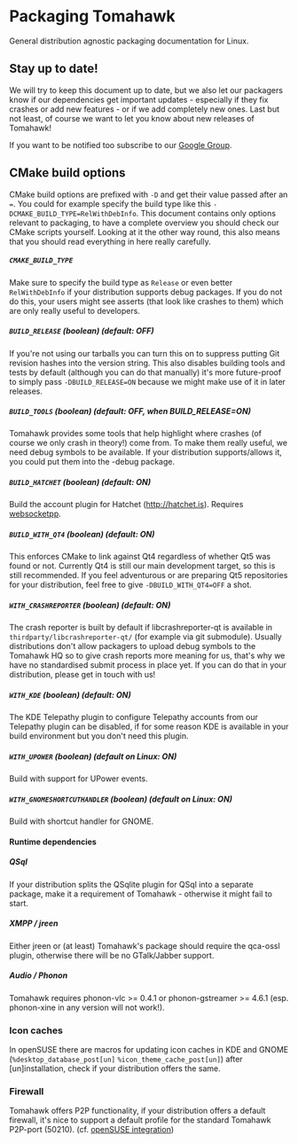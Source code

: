 # Packaging Tomahawk

General distribution agnostic packaging documentation for Linux.

## Stay up to date!

We will try to keep this document up to date, but we also let our packagers know if our dependencies get important updates - especially if they fix crashes or add new features - or if we add completely new ones. Last but not least, of course we want to let you know about new releases of Tomahawk!

If you want to be notified too subscribe to our [Google Group](https://groups.google.com/forum/#!forum/tomahawk-packagers).

## CMake build options

CMake build options are prefixed with ```-D``` and get their value passed after an ```=```.
You could for example specify the build type like this ```-DCMAKE_BUILD_TYPE=RelWithDebInfo```.
This document contains only options relevant to packaging, to have a complete overview you should check our CMake scripts yourself. Looking at it the other way round, this also means that you should read everything in here really carefully.


##### ```CMAKE_BUILD_TYPE```

Make sure to specify the build type as ```Release``` or even better ```RelWithDebInfo``` if your distribution supports debug packages. If you do not do this, your users might see asserts (that look like crashes to them) which are only really useful to developers.

##### ```BUILD_RELEASE``` (boolean) (default: OFF)

If you're not using our tarballs you can turn this on to suppress putting Git revision hashes into the version string. This also disables building tools and tests by default (although you can do that manually) it's more future-proof to simply pass ```-DBUILD_RELEASE=ON``` because we might make use of it in later releases.

##### ```BUILD_TOOLS``` (boolean) (default: OFF, when BUILD_RELEASE=ON)

Tomahawk provides some tools that help highlight where crashes (of course we only crash in theory!) come from. To make them really useful, we need debug symbols to be available. If your distribution supports/allows it, you could put them into the -debug package.

##### ```BUILD_HATCHET``` (boolean) (default: ON)

Build the account plugin for Hatchet (http://hatchet.is). Requires [websocketpp](https://github.com/zaphoyd/websocketpp).

##### ```BUILD_WITH_QT4``` (boolean) (default: ON)

This enforces CMake to link against Qt4 regardless of whether Qt5 was found or not. Currently Qt4 is still our main development target, so this is still recommended. If you feel adventurous or are preparing Qt5 repositories for your distribution, feel free to give ```-DBUILD_WITH_QT4=OFF``` a shot.

##### ```WITH_CRASHREPORTER``` (boolean) (default: ON)

The crash reporter is built by default if libcrashreporter-qt is available in ```thirdparty/libcrashreporter-qt/``` (for example via git submodule). Usually distributions don't allow packagers to upload debug symbols to the Tomahawk HQ so to give crash reports more meaning for us, that's why we have no standardised submit process in place yet. If you can do that in your distribution, please get in touch with us!

##### ```WITH_KDE``` (boolean) (default: ON)

The KDE Telepathy plugin to configure Telepathy accounts from our Telepathy plugin can be disabled, if for some reason KDE is available in your build environment but you don't need this plugin.

##### ```WITH_UPOWER``` (boolean) (default on Linux: ON)

Build with support for UPower events.

##### ```WITH_GNOMESHORTCUTHANDLER``` (boolean) (default on Linux: ON)

Build with shortcut handler for GNOME.

#### Runtime dependencies

##### QSql

If your distribution splits the QSqlite plugin for QSql into a separate package, make it a requirement of Tomahawk -  otherwise it might fail to start.

##### XMPP / jreen

Either jreen or (at least) Tomahawk's package should require the qca-ossl plugin, otherwise there will be no GTalk/Jabber support.

##### Audio / Phonon
Tomahawk requires phonon-vlc >= 0.4.1 or phonon-gstreamer >= 4.6.1 (esp. phonon-xine in any version will not work!).

### Icon caches

In openSUSE there are macros for updating icon caches in KDE and GNOME (```%desktop_database_post[un]``` ```%icon_theme_cache_post[un]```) after [un]installation, check if your distribution offers the same.

### Firewall

Tomahawk offers P2P functionality, if your distribution offers a default firewall, it's nice to support a default profile for the standard Tomahawk P2P-port (50210). (cf. [openSUSE integration](https://build.opensuse.org/package/view_file/KDE:Extra/tomahawk/tomahawk.SuSEfirewall2?expand=1))
